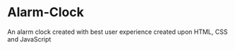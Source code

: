 # Alarm-Clock
An alarm clock created with best user experience created upon HTML, CSS and JavaScript

